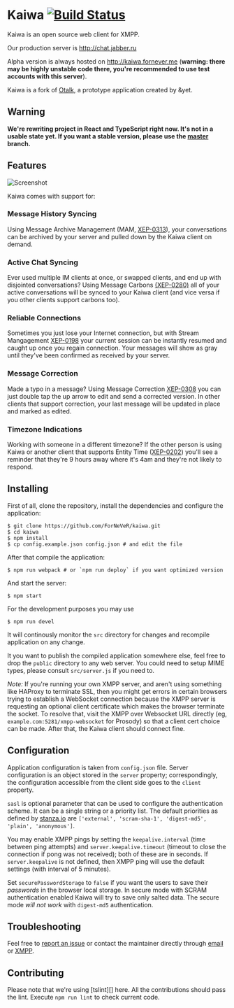 Kaiwa [![Build Status](https://travis-ci.org/ForNeVeR/kaiwa.svg?branch=develop)](https://travis-ci.org/ForNeVeR/kaiwa)
=====
Kaiwa is an open source web client for XMPP.  

Our production server is http://chat.jabber.ru

Alpha version is always hosted on http://kaiwa.fornever.me (**warning: there may
be highly unstable code there, you're recommended to use test accounts with this
server**).

Kaiwa is a fork of [Otalk][otalk], a prototype application created by &yet.

## Warning

**We're rewriting project in React and TypeScript right now. It's not in a
usable state yet. If you want a stable version, please use the [master][]
branch.**

## Features

![Screenshot](http://getkaiwa.com/assets/img/header.png)

Kaiwa comes with support for:

### Message History Syncing

Using Message Archive Management (MAM,
[XEP-0313](http://xmpp.org/extensions/xep-0313.html)), your conversations can be
archived by your server and pulled down by the Kaiwa client on demand.

### Active Chat Syncing

Ever used multiple IM clients at once, or swapped clients, and end up with
disjointed conversations? Using Message Carbons
[(XEP-0280)](http://xmpp.org/extensions/xep-0280.html) all of your active
conversations will be synced to your Kaiwa client (and vice versa if you other
clients support carbons too).

### Reliable Connections

Sometimes you just lose your Internet connection, but with Stream Mangagement
[XEP-0198](http://xmpp.org/extensions/xep-0198.html) your current session can be
instantly resumed and caught up once you regain connection. Your messages will
show as gray until they've been confirmed as received by your server.

### Message Correction

Made a typo in a message? Using Message Correction
[XEP-0308](http://xmpp.org/extensions/xep-0308.html) you can just double tap the
up arrow to edit and send a corrected version. In other clients that support
correction, your last message will be updated in place and marked as edited.

### Timezone Indications

Working with someone in a different timezone? If the other person is using Kaiwa
or another client that supports Entity Time
([XEP-0202](http://xmpp.org/extensions/xep-0202.html)) you'll see a reminder
that they're 9 hours away where it's 4am and they're not likely to respond.

## Installing

First of all, clone the repository, install the dependencies and configure the
application:

```console
$ git clone https://github.com/ForNeVeR/kaiwa.git
$ cd kaiwa
$ npm install
$ cp config.example.json config.json # and edit the file
```

After that compile the application:

```console
$ npm run webpack # or `npm run deploy` if you want optimized version
```

And start the server:

```console
$ npm start
```

For the development purposes you may use

```console
$ npm run devel
```

It will continously monitor the `src` directory for changes and recompile
application on any change.

It you want to publish the compiled application somewhere else, feel free to
drop the `public` directory to any web server. You could need to setup MIME
types, please consult `src/server.js` if you need to.

*Note:* If you're running your own XMPP server, and aren't using something like
HAProxy to terminate SSL, then you might get errors in certain browsers trying
to establish a WebSocket connection because the XMPP server is requesting an
optional client certificate which makes the browser terminate the socket. To
resolve that, visit the XMPP over Websocket URL directly (eg,
`example.com:5281/xmpp-websocket` for Prosody) so that a client cert choice can
be made. After that, the Kaiwa client should connect fine.

## Configuration

Application configuration is taken from `config.json` file. Server configuration
is an object stored in the `server` property; correspondingly, the configuration
accessible from the client side goes to the `client` property.

`sasl` is optional parameter that can be used to configure the authentication
scheme. It can be a single string or a priority list. The default priorities as
defined by [stanza.io][] are `['external', 'scram-sha-1', 'digest-md5', 'plain',
'anonymous']`.

You may enable XMPP pings by setting the `keepalive.interval` (time between ping
attempts) and `server.keepalive.timeout` (timeout to close the connection if
pong was not received); both of these are in seconds. If `server.keepalive` is
not defined, then XMPP ping will use the default settings (with interval of 5
minutes).

Set `securePasswordStorage` to `false` if you want the users to save their
*passwords* in the browser local storage. In secure mode with SCRAM
authentication enabled Kaiwa will try to save only salted data. The secure mode
*will not work* with `digest-md5` authentication.

## Troubleshooting

Feel free to [report an issue][issues] or contact the maintainer directly
through [email][fornever-email] or [XMPP][fornever-xmpp].

## Contributing

Please note that we're using [tslint][] here. All the contributions should pass
the lint. Execute `npm run lint` to check current code.

[fornever-email]: mailto:friedrich@fornever.me
[fornever-xmpp]: xmpp:fornever@codingteam.org.ru
[issues]: https://github.com/ForNeVeR/kaiwa/issues
[master]: https://github.com/ForNeVeR/kaiwa/tree/master
[otalk]: https://github.com/otalk
[stanza.io]: https://github.com/otalk/stanza.io
